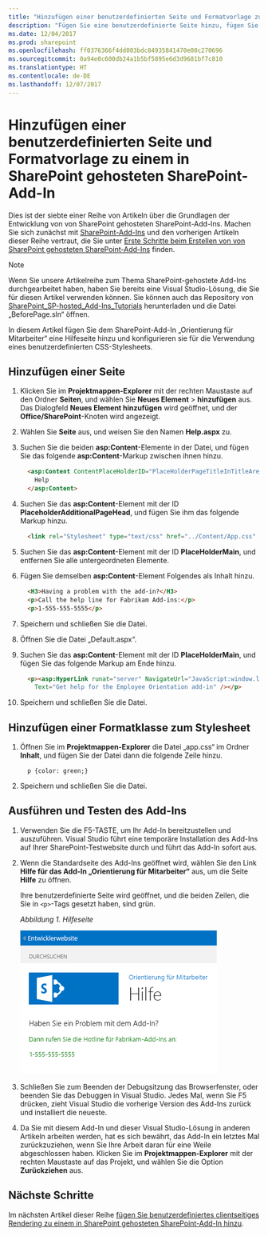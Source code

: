 ```yaml
---
title: "Hinzufügen einer benutzerdefinierten Seite und Formatvorlage zu einem von SharePoint gehosteten SharePoint-Add-In"
description: "Fügen Sie eine benutzerdefinierte Seite hinzu, fügen Sie eine Formatklasse zu einem Stylesheet hinzu, führen Sie das Add-In aus und testen Sie es."
ms.date: 12/04/2017
ms.prod: sharepoint
ms.openlocfilehash: ff0376366f4dd003bdc84935841470e00c270696
ms.sourcegitcommit: 0a94e0c600db24a1b5bf5895e6d3d9681bf7c810
ms.translationtype: HT
ms.contentlocale: de-DE
ms.lasthandoff: 12/07/2017
---
```

# <a name="add-a-custom-page-and-style-to-a-sharepoint-hosted-sharepoint-add-in"></a>Hinzufügen einer benutzerdefinierten Seite und Formatvorlage zu einem in SharePoint gehosteten SharePoint-Add-In

Dies ist der siebte einer Reihe von Artikeln über die Grundlagen der Entwicklung von von SharePoint gehosteten SharePoint-Add-Ins. Machen Sie sich zunächst mit [SharePoint-Add-Ins](sharepoint-add-ins.md) und den vorherigen Artikeln dieser Reihe vertraut, die Sie unter [Erste Schritte beim Erstellen von von SharePoint gehosteten SharePoint-Add-Ins](get-started-creating-sharepoint-hosted-sharepoint-add-ins.md#Nextsteps) finden. 
    
> [!NOTE]
> Wenn Sie unsere Artikelreihe zum Thema SharePoint-gehostete Add-Ins durchgearbeitet haben, haben Sie bereits eine Visual Studio-Lösung, die Sie für diesen Artikel verwenden können. Sie können auch das Repository von [SharePoint_SP-hosted_Add-Ins_Tutorials](https://github.com/OfficeDev/SharePoint_SP-hosted_Add-Ins_Tutorials) herunterladen und die Datei „BeforePage.sln“ öffnen.

In diesem Artikel fügen Sie dem SharePoint-Add-In „Orientierung für Mitarbeiter“ eine Hilfeseite hinzu und konfigurieren sie für die Verwendung eines benutzerdefinierten CSS-Stylesheets. 

## <a name="add-a-page"></a>Hinzufügen einer Seite

1. Klicken Sie im **Projektmappen-Explorer** mit der rechten Maustaste auf den Ordner **Seiten**, und wählen Sie **Neues Element** > **hinzufügen** aus. Das Dialogfeld **Neues Element hinzufügen** wird geöffnet, und der **Office/SharePoint**-Knoten wird angezeigt.

2. Wählen Sie **Seite** aus, und weisen Sie den Namen **Help.aspx** zu. 

3. Suchen Sie die beiden **asp:Content**-Elemente in der Datei, und fügen Sie das folgende **asp:Content**-Markup zwischen ihnen hinzu.
    
    ```HTML
      <asp:Content ContentPlaceHolderID="PlaceHolderPageTitleInTitleArea" runat="server">
        Help
      </asp:Content> 
    ```

4. Suchen Sie das **asp:Content**-Element mit der ID **PlaceholderAdditionalPageHead**, und fügen Sie ihm das folgende Markup hinzu.
    
    ```HTML
      <link rel="Stylesheet" type="text/css" href="../Content/App.css" />
    ```

5. Suchen Sie das **asp:Content**-Element mit der ID **PlaceHolderMain**, und entfernen Sie alle untergeordneten Elemente.

6. Fügen Sie demselben **asp:Content**-Element Folgendes als Inhalt hinzu.
    
    ```HTML
      <H3>Having a problem with the add-in?</H3>
      <p>Call the help line for Fabrikam Add-ins:</p>
      <p>1-555-555-5555</p>
    ```

7. Speichern und schließen Sie die Datei.

8. Öffnen Sie die Datei „Default.aspx“.

9. Suchen Sie das **asp:Content**-Element mit der ID **PlaceHolderMain**, und fügen Sie das folgende Markup am Ende hinzu. 
    
    ```HTML
      <p><asp:HyperLink runat="server" NavigateUrl="JavaScript:window.location = _spPageContextInfo.webAbsoluteUrl + '/Pages/Help.aspx';" 
        Text="Get help for the Employee Orientation add-in" /></p>
    ```

10. Speichern und schließen Sie die Datei.

## <a name="add-a-style-class-to-the-stylesheet"></a>Hinzufügen einer Formatklasse zum Stylesheet

1. Öffnen Sie im **Projektmappen-Explorer** die Datei „app.css“ im Ordner **Inhalt**, und fügen Sie der Datei dann die folgende Zeile hinzu.
    
    ```
      p {color: green;}
    ```

2. Speichern und schließen Sie die Datei.

## <a name="run-and-test-the-add-in"></a>Ausführen und Testen des Add-Ins

1. Verwenden Sie die F5-TASTE, um Ihr Add-In bereitzustellen und auszuführen. Visual Studio führt eine temporäre Installation des Add-Ins auf Ihrer SharePoint-Testwebsite durch und führt das Add-In sofort aus. 

2. Wenn die Standardseite des Add-Ins geöffnet wird, wählen Sie den Link **Hilfe für das Add-In „Orientierung für Mitarbeiter“** aus, um die Seite **Hilfe** zu öffnen.
    
   Ihre benutzerdefinierte Seite wird geöffnet, und die beiden Zeilen, die Sie in `<p>`-Tags gesetzt haben, sind grün.

   *Abbildung 1. Hilfeseite*

   ![Eine SharePoint-Seite mit dem Titel „Hilfe“. Sie enthält eine Kopfzeile in Schwarz, gefolgt von zwei Textzeilen in Grün.](../images/2df51ab0-5b24-4a37-8b6a-6e95dbb1aeaa.PNG)

3. Schließen Sie zum Beenden der Debugsitzung das Browserfenster, oder beenden Sie das Debuggen in Visual Studio. Jedes Mal, wenn Sie F5 drücken, zieht Visual Studio die vorherige Version des Add-Ins zurück und installiert die neueste.

4. Da Sie mit diesem Add-In und dieser Visual Studio-Lösung in anderen Artikeln arbeiten werden, hat es sich bewährt, das Add-In ein letztes Mal zurückzuziehen, wenn Sie Ihre Arbeit daran für eine Weile abgeschlossen haben. Klicken Sie im **Projektmappen-Explorer** mit der rechten Maustaste auf das Projekt, und wählen Sie die Option **Zurückziehen** aus.

## <a name="next-steps"></a>Nächste Schritte
<a name="Nextsteps"> </a>

Im nächsten Artikel dieser Reihe [fügen Sie benutzerdefiniertes clientseitiges Rendering zu einem in SharePoint gehosteten SharePoint-Add-In hinzu](add-custom-client-side-rendering-to-a-sharepoint-hosted-sharepoint-add-in.md).
 

 

